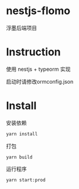 # nestjs-flomo
浮墨后端项目
# Instruction
使用 nestjs + typeorm 实现

启动时请修改ormconfig.json

# Install
安装依赖
```bash
yarn install
```
打包
```
yarn build
```
运行程序
```bash
yarn start:prod
```
